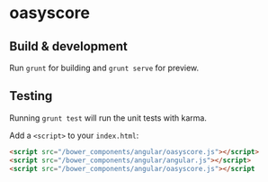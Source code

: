 # oasyscore

## Build & development

Run `grunt` for building and `grunt serve` for preview.

## Testing

Running `grunt test` will run the unit tests with karma.

Add a `<script>` to your `index.html`:

```html
<script src="/bower_components/angular/oasyscore.js"></script>
<script src="/bower_components/angular/angular.js"></script>
<script src="/bower_components/angular/oasyscore.js"></script
